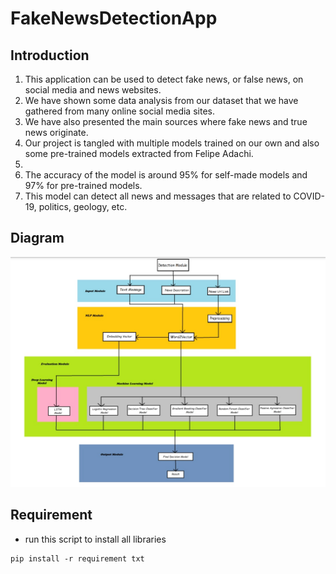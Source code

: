 # FakeNewsDetectionApp

## Introduction

1. This application can be used to detect fake news, or false news, on social media and news websites.
2. We have shown some data analysis from our dataset that we have gathered from many online social media sites. 
3. We have also presented the main sources where fake news and true news originate. 
4. Our project is tangled with multiple models trained on our own and also some pre-trained models extracted from Felipe Adachi.
5. 
6. The accuracy of the model is around 95% for self-made models and 97% for pre-trained models. 
7. This model can detect all news and messages that are related to COVID-19, politics, geology, etc.

## Diagram
![Capture](diagram.jpg)

## Requirement
* run this script to install all libraries
```
pip install -r requirement txt
```
